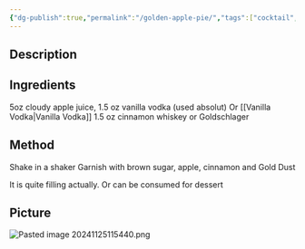 ```yaml
---
{"dg-publish":true,"permalink":"/golden-apple-pie/","tags":["cocktail","vanilla_vodka","cinnamon_whiskey","goldschlager"]}
---
```


## Description


## Ingredients

 5oz cloudy apple juice, 
 1.5 oz vanilla vodka (used absolut) Or [[Vanilla Vodka\|Vanilla Vodka]]
 1.5 oz cinnamon whiskey or Goldschlager


## Method

Shake in a shaker 
Garnish with brown sugar, apple, cinnamon and Gold Dust

It is quite filling actually. Or can be consumed for dessert
## Picture
![Pasted image 20241125115440.png](/img/user/z_attachments/Pasted%20image%2020241125115440.png)